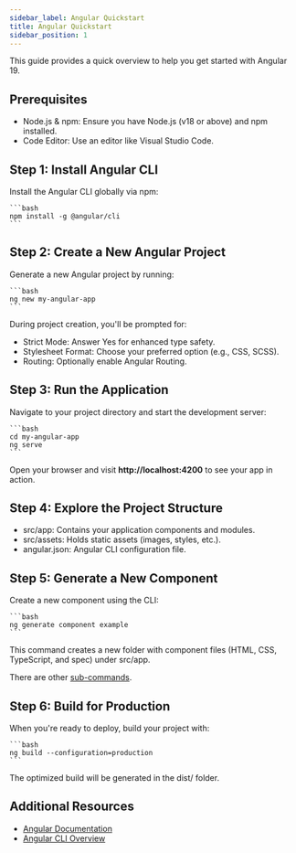 ```yaml
---
sidebar_label: Angular Quickstart
title: Angular Quickstart
sidebar_position: 1
---
```


This guide provides a quick overview to help you get started with Angular 19.

## Prerequisites

- Node.js & npm: Ensure you have Node.js (v18 or above) and npm installed.
- Code Editor: Use an editor like Visual Studio Code.

## Step 1: Install Angular CLI

Install the Angular CLI globally via npm:

    ```bash
    npm install -g @angular/cli
    ```

## Step 2: Create a New Angular Project

Generate a new Angular project by running:

    ```bash
    ng new my-angular-app
    ```

During project creation, you'll be prompted for:

- Strict Mode: Answer Yes for enhanced type safety.
- Stylesheet Format: Choose your preferred option (e.g., CSS, SCSS).
- Routing: Optionally enable Angular Routing.

## Step 3: Run the Application

Navigate to your project directory and start the development server:

    ```bash
    cd my-angular-app
    ng serve
    ```

Open your browser and visit **http://localhost:4200** to see your app in action.

## Step 4: Explore the Project Structure

- src/app: Contains your application components and modules.
- src/assets: Holds static assets (images, styles, etc.).
- angular.json: Angular CLI configuration file.

## Step 5: Generate a New Component

Create a new component using the CLI:

    ```bash
    ng generate component example
    ```

This command creates a new folder with component files (HTML, CSS, TypeScript, and spec) under src/app.

There are other [sub-commands](https://angular.dev/cli/generate).

## Step 6: Build for Production

When you're ready to deploy, build your project with:

    ```bash
    ng build --configuration=production 
    ```

The optimized build will be generated in the dist/ folder.

## Additional Resources

- [Angular Documentation](https://angular.dev/overview)
- [Angular CLI Overview](https://angular.dev/cli)
